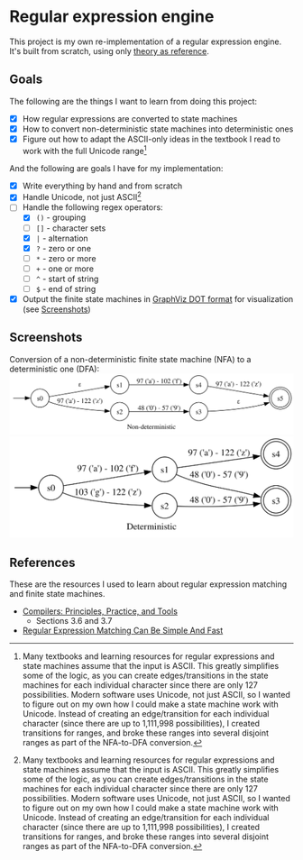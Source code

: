 # Regular expression engine

This project is my own re-implementation of a regular expression engine.
It's built from scratch, using only [theory as reference](#references).

## Goals

The following are the things I want to learn from doing this project:

- [x] How regular expressions are converted to state machines
- [x] How to convert non-deterministic state machines into deterministic ones
- [x] Figure out how to adapt the ASCII-only ideas in the textbook I read to
      work with the full Unicode range[^unicode]

And the following are goals I have for my implementation:

- [x] Write everything by hand and from scratch
- [x] Handle Unicode, not just ASCII[^unicode]
- [ ] Handle the following regex operators:
    - [x] `()` - grouping
    - [ ] `[]` - character sets
    - [x] `|` - alternation
    - [x] `?` - zero or one
    - [ ] `*` - zero or more
    - [ ] `+` - one or more
    - [ ] `^` - start of string
    - [ ] `$` - end of string
- [x] Output the finite state machines in [GraphViz DOT format][gvdot] for
      visualization (see [Screenshots](#screenshots))

[gvdot]: https://graphviz.org/doc/info/lang.html

[^unicode]: Many textbooks and learning resources for regular expressions and
state machines assume that the input is ASCII. This greatly simplifies some of
the logic, as you can create edges/transitions in the state machines for each
individual character since there are only 127 possibilities. Modern software
uses Unicode, not just ASCII, so I wanted to figure out on my own how I could
make a state machine work with Unicode. Instead of creating an edge/transition
for each individual character (since there are up to 1,111,998 possibilities), I
created transitions for ranges, and broke these ranges into several disjoint
ranges as part of the NFA-to-DFA conversion.

## Screenshots

Conversion of a non-deterministic finite state machine (NFA) to a deterministic
one (DFA):
![non-deterministic state machine](./docs/nfa.svg)
![deterministic state machine](./docs/dfa.svg)

## References

These are the resources I used to learn about regular expression matching and
finite state machines.

- [Compilers: Principles, Practice, and Tools][compilers-ptt]
    - Sections 3.6 and 3.7
- [Regular Expression Matching Can Be Simple And Fast][regex1]

[compilers-ptt]: https://en.wikipedia.org/wiki/Compilers:_Principles,_Techniques,_and_Tools
[regex1]: https://swtch.com/~rsc/regexp/regexp1.html
